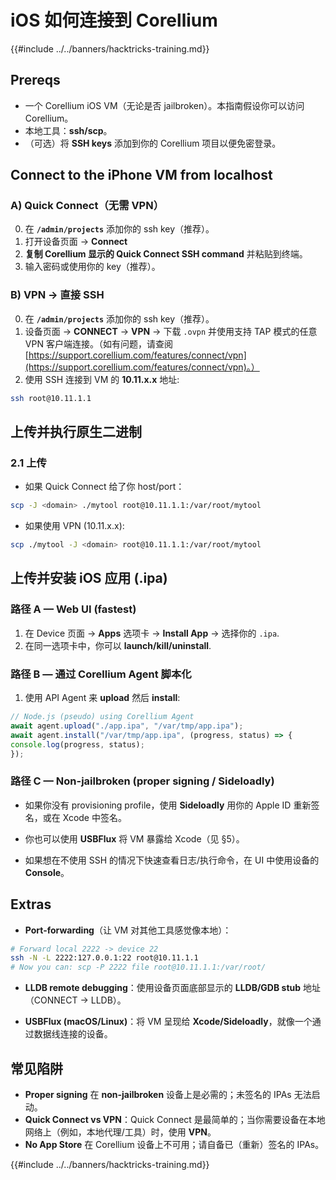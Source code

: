 # iOS 如何连接到 Corellium

{{#include ../../banners/hacktricks-training.md}}

## **Prereqs**
- 一个 Corellium iOS VM（无论是否 jailbroken）。本指南假设你可以访问 Corellium。
- 本地工具：**ssh/scp**。
- （可选）将 **SSH keys** 添加到你的 Corellium 项目以便免密登录。


## **Connect to the iPhone VM from localhost**

### A) **Quick Connect（无需 VPN）**
0) 在 **`/admin/projects`** 添加你的 ssh key（推荐）。
1) 打开设备页面 → **Connect**
2) **复制 Corellium 显示的 Quick Connect SSH command** 并粘贴到终端。
3) 输入密码或使用你的 key（推荐）。

### B) **VPN → 直接 SSH**
0) 在 **`/admin/projects`** 添加你的 ssh key（推荐）。
1) 设备页面 → **CONNECT** → **VPN** → 下载 `.ovpn` 并使用支持 TAP 模式的任意 VPN 客户端连接。（如有问题，请查阅 [https://support.corellium.com/features/connect/vpn](https://support.corellium.com/features/connect/vpn)。）
2) 使用 SSH 连接到 VM 的 **10.11.x.x** 地址:
```bash
ssh root@10.11.1.1
```
## **上传并执行原生二进制**

### 2.1 **上传**
- 如果 Quick Connect 给了你 host/port：
```bash
scp -J <domain> ./mytool root@10.11.1.1:/var/root/mytool
```
- 如果使用 VPN (10.11.x.x):
```bash
scp ./mytool -J <domain> root@10.11.1.1:/var/root/mytool
```
## **上传并安装 iOS 应用 (.ipa)**

### 路径 A — **Web UI (fastest)**
1) 在 Device 页面 → **Apps** 选项卡 → **Install App** → 选择你的 `.ipa`.
2) 在同一选项卡中，你可以 **launch/kill/uninstall**.

### 路径 B — **通过 Corellium Agent 脚本化**
1) 使用 API Agent 来 **upload** 然后 **install**:
```js
// Node.js (pseudo) using Corellium Agent
await agent.upload("./app.ipa", "/var/tmp/app.ipa");
await agent.install("/var/tmp/app.ipa", (progress, status) => {
console.log(progress, status);
});
```
### 路径 C — **Non-jailbroken (proper signing / Sideloadly)**
- 如果你没有 provisioning profile，使用 **Sideloadly** 用你的 Apple ID 重新签名，或在 Xcode 中签名。
- 你也可以使用 **USBFlux** 将 VM 暴露给 Xcode（见 §5）。


- 如果想在不使用 SSH 的情况下快速查看日志/执行命令，在 UI 中使用设备的 **Console**。

## **Extras**

- **Port-forwarding**（让 VM 对其他工具感觉像本地）：
```bash
# Forward local 2222 -> device 22
ssh -N -L 2222:127.0.0.1:22 root@10.11.1.1
# Now you can: scp -P 2222 file root@10.11.1.1:/var/root/
```
- **LLDB remote debugging**：使用设备页面底部显示的 **LLDB/GDB stub** 地址（CONNECT → LLDB）。

- **USBFlux (macOS/Linux)**：将 VM 呈现给 **Xcode/Sideloadly**，就像一个通过数据线连接的设备。


## **常见陷阱**
- **Proper signing** 在 **non-jailbroken** 设备上是必需的；未签名的 IPAs 无法启动。
- **Quick Connect vs VPN**：Quick Connect 是最简单的；当你需要设备在本地网络上（例如，本地代理/工具）时，使用 **VPN**。
- **No App Store** 在 Corellium 设备上不可用；请自备已（重新）签名的 IPAs。



{{#include ../../banners/hacktricks-training.md}}
